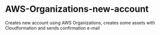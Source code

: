 # AWS-Organizations-new-account
Creates new account using AWS Organizations, creates some assets with Cloudformation and sends confirmation e-mail
